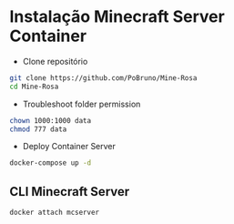 # Instalação Minecraft Server Container

* Clone repositório
```sh
git clone https://github.com/PoBruno/Mine-Rosa
cd Mine-Rosa
```

* Troubleshoot folder permission
```sh
chown 1000:1000 data
chmod 777 data
```

* Deploy Container Server
```sh
docker-compose up -d
```

## CLI Minecraft Server
```sh
docker attach mcserver
```
